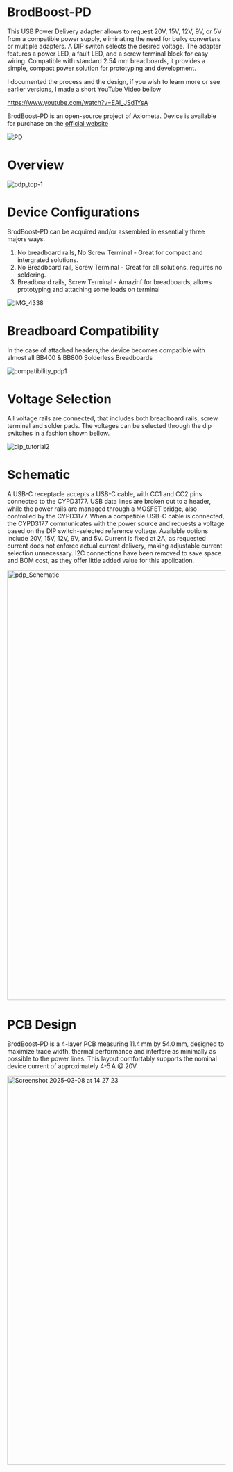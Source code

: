 # BrodBoost-PD
This USB Power Delivery adapter allows to request 20V, 15V, 12V, 9V, or 5V from a compatible power supply, eliminating the need for bulky converters or multiple adapters. A DIP switch selects the desired voltage. The adapter features a power LED, a fault LED, and a screw terminal block for easy wiring. Compatible with standard 2.54 mm breadboards, it provides a simple, compact power solution for prototyping and development.

I documented the process and the design, if you wish to learn more or see earlier versions, I made a short YouTube Video bellow

https://www.youtube.com/watch?v=EAl_JSd1YsA

BrodBoost-PD is an open-source project of Axiometa. Device is available for purchase on the [official website](https://axiometa.ai/product/brodboost-pd/)

![PD](https://github.com/user-attachments/assets/356bb271-0374-443e-8028-7578ce3baa5e)

# Overview

![pdp_top-1](https://github.com/user-attachments/assets/b0c6e7ff-caee-4a20-943f-16d27a50bbca)


# Device Configurations
BrodBoost-PD can be acquired and/or assembled in essentially three majors ways.

1. No breadboard rails, No Screw Terminal - Great for compact and intergrated solutions.
2. No Breadboard rail, Screw Terminal - Great for all solutions, requires no soldering.
3. Breadboard rails, Screw Terminal - Amazinf for breadboards, allows prototyping and attaching some loads on terminal

![IMG_4338](https://github.com/user-attachments/assets/fe125ee3-6045-4208-a7ba-f22d8e1c8ed7)


# Breadboard Compatibility
In the case of attached headers,the device becomes compatible with almost all BB400 & BB800 Solderless Breadboards

![compatibility_pdp1](https://github.com/user-attachments/assets/a417a1fb-0124-4bd5-ae57-e07c31d4e7c0)

# Voltage Selection
All voltage rails are connected, that includes both breadboard rails, screw terminal and solder pads. The voltages can be selected through the dip switches in a fashion shown bellow.

![dip_tutorial2](https://github.com/user-attachments/assets/cf4f1a10-5738-44a1-a36c-b9121f5f5b6c)

# Schematic
A USB-C receptacle accepts a USB-C cable, with CC1 and CC2 pins connected to the CYPD3177. USB data lines are broken out to a header, while the power rails are managed through a MOSFET bridge, also controlled by the CYPD3177.
When a compatible USB-C cable is connected, the CYPD3177 communicates with the power source and requests a voltage based on the DIP switch-selected reference voltage. Available options include 20V, 15V, 12V, 9V, and 5V.
Current is fixed at 2A, as requested current does not enforce actual current delivery, making adjustable current selection unnecessary. I2C connections have been removed to save space and BOM cost, as they offer little added value for this application.


<img width="990" alt="pdp_Schematic" src="https://github.com/user-attachments/assets/3d73b32f-8d03-4230-910e-fecf5c8f8b3c" />

# PCB Design

BrodBoost-PD is a 4-layer PCB measuring 11.4 mm by 54.0 mm, designed to maximize trace width, thermal performance and interfere as minimally as possible to the power lines. This layout comfortably supports the nominal device current of approximately 4-5 A @ 20V.

<img width="896" alt="Screenshot 2025-03-08 at 14 27 23" src="https://github.com/user-attachments/assets/5864e3ea-8688-4e1f-a3e3-bf9867eceb08" />


